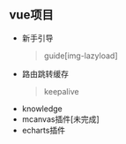 ## vue项目
* 新手引导
  > guide[img-lazyload]
* 路由跳转缓存
  > keepalive
* knowledge
* mcanvas插件[未完成]
* echarts插件
